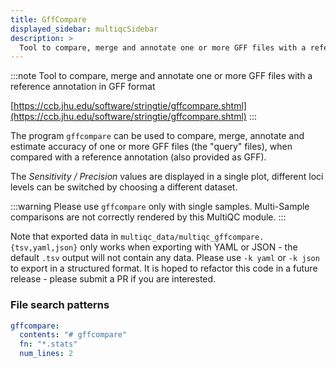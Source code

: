 ```yaml
---
title: GffCompare
displayed_sidebar: multiqcSidebar
description: >
  Tool to compare, merge and annotate one or more GFF files with a reference annotation in GFF format
---
```


<!--
~~~~~ DO NOT EDIT ~~~~~
This file is autogenerated from the MultiQC module python docstring.
Do not edit the markdown, it will be overwritten.

File path for the source of this content: multiqc/modules/gffcompare/gffcompare.py
~~~~~~~~~~~~~~~~~~~~~~~
-->

:::note
Tool to compare, merge and annotate one or more GFF files with a reference annotation in GFF format

[https://ccb.jhu.edu/software/stringtie/gffcompare.shtml](https://ccb.jhu.edu/software/stringtie/gffcompare.shtml)
:::

The program `gffcompare` can be used to compare, merge, annotate and estimate accuracy
of one or more GFF files (the "query" files), when compared with a reference annotation (also provided as GFF).

The _Sensitivity / Precision_ values are displayed in a single plot,
different loci levels can be switched by choosing a different dataset.

:::warning
Please use `gffcompare` only with single samples.
Multi-Sample comparisons are not correctly rendered by this MultiQC module.
:::

Note that exported data in `multiqc_data/multiqc_gffcompare.{tsv,yaml,json}` only works when
exporting with YAML or JSON - the default `.tsv` output will not contain any data.
Please use `-k yaml` or `-k json` to export in a structured format.
It is hoped to refactor this code in a future release - please submit a PR if you are interested.

### File search patterns

```yaml
gffcompare:
  contents: "# gffcompare"
  fn: "*.stats"
  num_lines: 2
```
